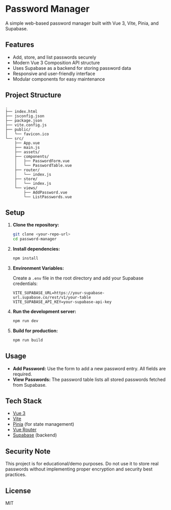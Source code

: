 # Password Manager

A simple web-based password manager built with Vue 3, Vite, Pinia, and Supabase.

## Features

- Add, store, and list passwords securely
- Modern Vue 3 Composition API structure
- Uses Supabase as a backend for storing password data
- Responsive and user-friendly interface
- Modular components for easy maintenance

## Project Structure

```
.
├── index.html
├── jsconfig.json
├── package.json
├── vite.config.js
├── public/
│   └── favicon.ico
└── src/
    ├── App.vue
    ├── main.js
    ├── assets/
    ├── components/
    │   ├── PasswordForm.vue
    │   └── PasswordTable.vue
    ├── router/
    │   └── index.js
    ├── store/
    │   └── index.js
    └── views/
        ├── AddPassword.vue
        └── ListPasswords.vue
```

## Setup

1. **Clone the repository:**
   ```sh
   git clone <your-repo-url>
   cd password-manager
   ```

2. **Install dependencies:**
   ```sh
   npm install
   ```

3. **Environment Variables:**

   Create a `.env` file in the root directory and add your Supabase credentials:
   ```
   VITE_SUPABASE_URL=https://your-supabase-url.supabase.co/rest/v1/your-table
   VITE_SUPABASE_API_KEY=your-supabase-api-key
   ```

4. **Run the development server:**
   ```sh
   npm run dev
   ```

5. **Build for production:**
   ```sh
   npm run build
   ```

## Usage

- **Add Password:** Use the form to add a new password entry. All fields are required.
- **View Passwords:** The password table lists all stored passwords fetched from Supabase.

## Tech Stack

- [Vue 3](https://vuejs.org/)
- [Vite](https://vitejs.dev/)
- [Pinia](https://pinia.vuejs.org/) (for state management)
- [Vue Router](https://router.vuejs.org/)
- [Supabase](https://supabase.com/) (backend)

## Security Note

This project is for educational/demo purposes. Do not use it to store real passwords without implementing proper encryption and security best practices.

## License

MIT
